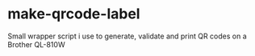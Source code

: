 # make-qrcode-label
Small wrapper script i use to generate, validate and print QR codes on a Brother QL-810W
